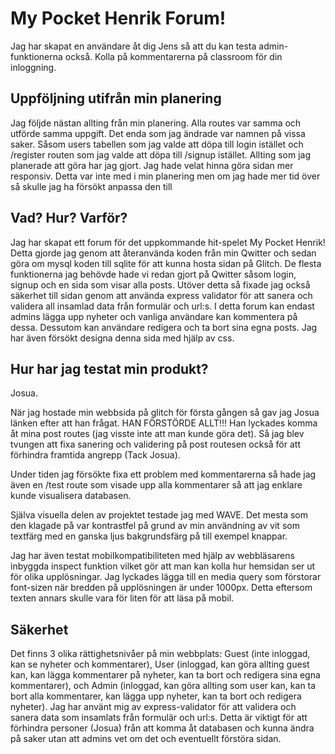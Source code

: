 # My Pocket Henrik Forum!
Jag har skapat en användare åt dig Jens så att du kan testa admin-funktionerna också.
Kolla på kommentarerna på classroom för din inloggning.

## Uppföljning utifrån min planering
Jag följde nästan allting från min planering. Alla routes var samma och utförde samma uppgift. Det enda som jag ändrade var namnen på vissa saker. Såsom users tabellen som jag valde att döpa till login istället och /register routen som jag valde att döpa till /signup istället. Allting som jag planerade att göra har jag gjort. Jag hade velat hinna göra sidan mer responsiv. Detta var inte med i min planering men om jag hade mer tid över så skulle jag ha försökt anpassa den till 

## Vad? Hur? Varför?
Jag har skapat ett forum för det uppkommande hit-spelet My Pocket Henrik! Detta gjorde jag genom att återanvända koden från min Qwitter och sedan göra om mysql koden till sqlite för att kunna hosta sidan på Glitch. De flesta funktionerna jag behövde hade vi redan gjort på Qwitter såsom login, signup och en sida som visar alla posts. Utöver detta så fixade jag också säkerhet till sidan genom att använda express validator för att sanera och validera all insamlad data från formulär och url:s. I detta forum kan endast admins lägga upp nyheter och vanliga användare kan kommentera på dessa. Dessutom kan användare redigera och ta bort sina egna posts. Jag har även försökt designa denna sida med hjälp av css. 

## Hur har jag testat min produkt?
Josua.

När jag hostade min webbsida på glitch för första gången så gav jag Josua länken efter att han frågat. HAN FÖRSTÖRDE ALLT!!! Han lyckades komma åt mina post routes (jag visste inte att man kunde göra det). Så jag blev tvungen att fixa sanering och validering på post routesen också för att förhindra framtida angrepp (Tack Josua).

Under tiden jag försökte fixa ett problem med kommentarerna så hade jag även en /test route som visade upp alla kommentarer så att jag enklare kunde visualisera databasen.

Själva visuella delen av projektet testade jag med WAVE. Det mesta som den klagade på var kontrastfel på grund av min användning av vit som textfärg med en ganska ljus bakgrundsfärg på till exempel knappar. 

Jag har även testat mobilkompatibiliteten med hjälp av webbläsarens inbyggda inspect funktion vilket gör att man kan kolla hur hemsidan ser ut för olika upplösningar. Jag lyckades lägga till en media query som förstorar font-sizen när bredden på upplösningen är under 1000px. Detta eftersom texten annars skulle vara för liten för att läsa på mobil.

## Säkerhet
Det finns 3 olika rättighetsnivåer på min webbplats: Guest (inte inloggad, kan se nyheter och kommentarer), User (inloggad, kan göra allting guest kan, kan lägga kommentarer på nyheter, kan ta bort och redigera sina egna kommentarer), och Admin (inloggad, kan göra allting som user kan, kan ta bort alla kommentarer, kan lägga upp nyheter, kan ta bort och redigera nyheter). Jag har använt mig av express-validator för att validera och sanera data som insamlats från formulär och url:s. Detta är viktigt för att förhindra personer (Josua) från att komma åt databasen och kunna ändra på saker utan att admins vet om det och eventuellt förstöra sidan.